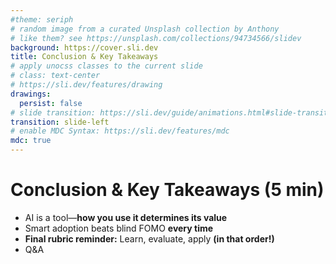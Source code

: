 ```yaml
---
#theme: seriph
# random image from a curated Unsplash collection by Anthony
# like them? see https://unsplash.com/collections/94734566/slidev
background: https://cover.sli.dev
title: Conclusion & Key Takeaways
# apply unocss classes to the current slide
# class: text-center
# https://sli.dev/features/drawing
drawings:
  persist: false
# slide transition: https://sli.dev/guide/animations.html#slide-transitions
transition: slide-left
# enable MDC Syntax: https://sli.dev/features/mdc
mdc: true
---
```


# Conclusion & Key Takeaways (5 min)

- AI is a tool—**how you use it determines its value**
- Smart adoption beats blind FOMO **every time**
- **Final rubric reminder:** Learn, evaluate, apply **(in that order!)**
- Q&A